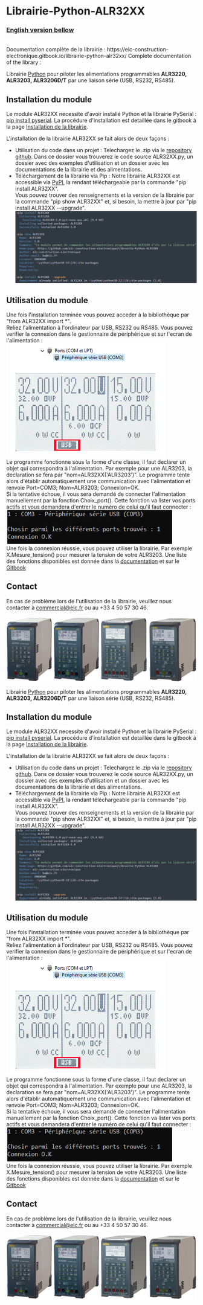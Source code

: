 # Librairie-Python-ALR32XX

<h3> <a href="#EN"> English version bellow</a> </h3>

<br/>
Documentation complète de la librairie : https://elc-construction-electronique.gitbook.io/librairie-python-alr32xx/
Complete documentation of the library : 

<p div="FR"> 
Librairie <a href="https://www.python.org/downloads/" target="_blank" title="Lien d téléchargement Python" > Python</a> pour piloter les alimentations programmables <strong>ALR3220, ALR3203, ALR3206D/T</strong> par une liaison série (USB, RS232, RS485). 
</p>



<h2>Installation du module</h2>

Le module ALR32XX necessite d'avoir installé Python et la librairie PySerial : <a href="https://pythonhosted.org/pyserial/pyserial.html" target="_blank">pip install pyserial</a>. La procédure d'installation est detaillée dans le gitbook à la page <a href="https://elc-construction-electronique.gitbook.io/librairie-python-alr32xx/utilisation-de-la-librairie-python/installation-de-la-librairie" target="_blank">Installation de la librairie</a>.

L'installation de la librairie ALR32XX se fait alors de deux façons : 
<ul>
	<li>Utilisation du code dans un projet : 
		Telechargez le .zip via le <a href="https://github.com/elc-construction-electronique/Librairie-Python-ALR32XX">repository github</a>. Dans ce dossier vous trouverez le code source ALR32XX.py, un dossier avec des exemples d'utilisation et un dossier avec les documentations de la librairie et des alimentations. 
	<li>Téléchargement de la librairie via Pip :
		Notre librairie ALR32XX est accessible via <a href="https://pypi.org/project/ALR32XX/">PyPI</a>, la rendant téléchargeable par la commande "pip install ALR32XX". </br>Vous pouvez trouver des renseignements et la version de la librairie par la commande "pip show ALR32XX" et, si besoin, la mettre à jour par "pip install ALR32XX --upgrade".</br> 
		<img src="Documentation/Images/install_cmd.PNG" alt="Installation de la librairie par ligne de commande">
</ul> 
	
<h2>Utilisation du module</h2>
<p>
Une fois l'installation terminée vous pouvez acceder à la bibliothèque par "from ALR32XX import *". </br>
Reliez l'alimentation à l'ordinateur par USB, RS232 ou RS485. Vous pouvez verifier la connexion dans le gestionnaire de périphérique et sur l'ecran de l'alimentation :</br>
<img src=Documentation/Images/gest_periph.PNG alt="Vérification de la conexion de l'alimentation">
</br>
Le programme fonctionne sous la forme d'une classe, il faut declarer un objet qui correspondra à l'alimentation. Par exemple pour une ALR3203, la declaration se fera par "nom=ALR32XX('ALR3203')". Le programme tente alors d'établir automatiquement une communication avec l'alimentation et renvoie Port=COM3; Nom=ALR3203; Connexion=OK. </br>
Si la tentative échoue, il vous sera demandé de connecter l'alimentation manuellement par la fonction Choix_port(). Cette fonction va lister vos ports actifs et vous demandera d'entrer le numéro de celui qu'il faut connecter :</br>
<img src=Documentation/Images/connect_manuel.PNG alt="Connexion manuelle à l'alimentation">
</br>
Une fois la connexion réussie, vous pouvez utiliser la librairie. Par exemple X.Mesure_tension() pour mesurer la tension de votre ALR3203. Une liste des fonctions disponibles est donnée dans la <a href="https://github.com/elc-construction-electronique/Librairie-Python-ALR32XX/tree/main/Documentation">documentation</a> et sur le  <a href="https://elc-construction-electronique.gitbook.io/librairie-python-alr32xx/utilisation-de-la-librairie-python/installation-de-la-librairie">Gitbook</a>
</p>


<h2>Contact</h2>
En cas de problème lors de l'utilisation de la librairie, veuillez nous contacter à <a href="mailto: commercial@elc.fr">commercial@elc.fr</a> ou au +33 4 50 57 30 46.  
</br>
</br>

<img src="Documentation/Images/ALR32XX.png" alt="Gamme d'alimentations programmables">

















<p div="EN"> 
Librairie <a href="https://www.python.org/downloads/" target="_blank" title="Lien d téléchargement Python" > Python</a> pour piloter les alimentations programmables <strong>ALR3220, ALR3203, ALR3206D/T</strong> par une liaison série (USB, RS232, RS485). 
</p>



<h2>Installation du module</h2>

Le module ALR32XX necessite d'avoir installé Python et la librairie PySerial : <a href="https://pythonhosted.org/pyserial/pyserial.html" target="_blank">pip install pyserial</a>. La procédure d'installation est detaillée dans le gitbook à la page <a href="https://elc-construction-electronique.gitbook.io/librairie-python-alr32xx/utilisation-de-la-librairie-python/installation-de-la-librairie" target="_blank">Installation de la librairie</a>.

L'installation de la librairie ALR32XX se fait alors de deux façons : 
<ul>
	<li>Utilisation du code dans un projet : 
		Telechargez le .zip via le <a href="https://github.com/elc-construction-electronique/Librairie-Python-ALR32XX">repository github</a>. Dans ce dossier vous trouverez le code source ALR32XX.py, un dossier avec des exemples d'utilisation et un dossier avec les documentations de la librairie et des alimentations. 
	<li>Téléchargement de la librairie via Pip :
		Notre librairie ALR32XX est accessible via <a href="https://pypi.org/project/ALR32XX/">PyPI</a>, la rendant téléchargeable par la commande "pip install ALR32XX". </br>Vous pouvez trouver des renseignements et la version de la librairie par la commande "pip show ALR32XX" et, si besoin, la mettre à jour par "pip install ALR32XX --upgrade".</br> 
		<img src="Documentation/Images/install_cmd.PNG" alt="Installation de la librairie par ligne de commande">
</ul> 
	
<h2>Utilisation du module</h2>
<p>
Une fois l'installation terminée vous pouvez acceder à la bibliothèque par "from ALR32XX import *". </br>
Reliez l'alimentation à l'ordinateur par USB, RS232 ou RS485. Vous pouvez verifier la connexion dans le gestionnaire de périphérique et sur l'ecran de l'alimentation :</br>
<img src=Documentation/Images/gest_periph.PNG alt="Vérification de la conexion de l'alimentation">
</br>
Le programme fonctionne sous la forme d'une classe, il faut declarer un objet qui correspondra à l'alimentation. Par exemple pour une ALR3203, la declaration se fera par "nom=ALR32XX('ALR3203')". Le programme tente alors d'établir automatiquement une communication avec l'alimentation et renvoie Port=COM3; Nom=ALR3203; Connexion=OK. </br>
Si la tentative échoue, il vous sera demandé de connecter l'alimentation manuellement par la fonction Choix_port(). Cette fonction va lister vos ports actifs et vous demandera d'entrer le numéro de celui qu'il faut connecter :</br>
<img src=Documentation/Images/connect_manuel.PNG alt="Connexion manuelle à l'alimentation">
</br>
Une fois la connexion réussie, vous pouvez utiliser la librairie. Par exemple X.Mesure_tension() pour mesurer la tension de votre ALR3203. Une liste des fonctions disponibles est donnée dans la <a href="https://github.com/elc-construction-electronique/Librairie-Python-ALR32XX/tree/main/Documentation">documentation</a> et sur le  <a href="https://elc-construction-electronique.gitbook.io/librairie-python-alr32xx/utilisation-de-la-librairie-python/installation-de-la-librairie">Gitbook</a>
</p>


<h2>Contact</h2>
En cas de problème lors de l'utilisation de la librairie, veuillez nous contacter à <a href="mailto: commercial@elc.fr">commercial@elc.fr</a> ou au +33 4 50 57 30 46.  
</br>
</br>

<img src="Documentation/Images/ALR32XX.png" alt="Gamme d'alimentations programmables">
